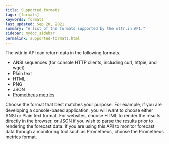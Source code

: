 ```yaml
---
title: Supported formats
tags: [formats]
keywords: formats
last_updated: Sep 20, 2021
summary: "A list of the formats supported by the wttr.in API."
sidebar: mydoc_sidebar
permalink: supported-formats.html
---
```


The wttr.in API can return data in the following formats.

- ANSI sequences (for console HTTP clients, including curl, httpie, and wget)
- Plain text
- HTML
- PNG
- JSON
- [Prometheus metrics](https://prometheus.io/)

Choose the format that best matches your purpose. For example, if you are developing a console-based application, you will want to choose either ANSI or Plain text format. For websites, choose HTML to render the results directly in the browser, or JSON if you wish to parse the results prior to rendering the forecast data. If you are using this API to monitor forecast data through a monitoring tool such as Prometheus, choose the Prometheus metrics format.

